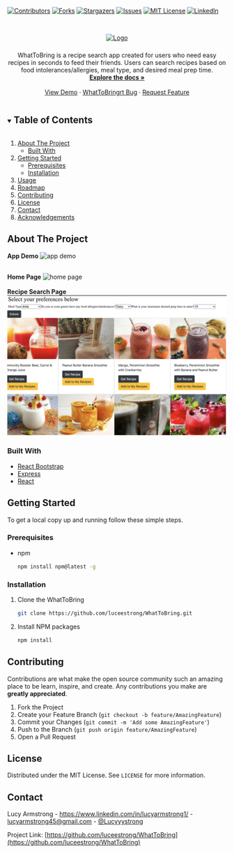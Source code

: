 [![Contributors][contributors-shield]][contributors-url]
[![Forks][forks-shield]][forks-url]
[![Stargazers][stars-shield]][stars-url]
[![Issues][issues-shield]][issues-url]
[![MIT License][license-shield]][license-url]
[![LinkedIn][linkedin-shield]][linkedin-url]



<!-- PROJECT LOGO -->
<br />
<p align="center">
  <a href="https://github.com/luceestrong/WhatToBring">
    <img src="images/logo.png" alt="Logo" width="80" height="80">
  </a>

  <h3 align="center"></h3>

  <p align="center">
    WhatToBring is a recipe search app created for users who need easy recipes in seconds to feed their friends. Users can search recipes based on food intolerances/allergies, meal type, and desired meal prep time.
    <br />
    <a href="https://github.com/luceestrong/WhatToBring"><strong>Explore the docs »</strong></a>
    <br />
    <br />
    <a href="https://github.com/luceestrong/WhatToBring">View Demo</a>
    ·
    <a href="https://github.com/luceestrong/WhatToBring/issues">WhatToBringrt Bug</a>
    ·
    <a href="https://github.com/luceestrong/WhatToBring/issues">Request Feature</a>
  </p>
</p>



<!-- TABLE OF CONTENTS -->
<details open="open">
  <summary><h2 style="display: inline-block">Table of Contents</h2></summary>
  <ol>
    <li>
      <a href="#about-the-project">About The Project</a>
      <ul>
        <li><a href="#built-with">Built With</a></li>
      </ul>
    </li>
    <li>
      <a href="#getting-started">Getting Started</a>
      <ul>
        <li><a href="#prerequisites">Prerequisites</a></li>
        <li><a href="#installation">Installation</a></li>
      </ul>
    </li>
    <li><a href="#usage">Usage</a></li>
    <li><a href="#roadmap">Roadmap</a></li>
    <li><a href="#contributing">Contributing</a></li>
    <li><a href="#license">License</a></li>
    <li><a href="#contact">Contact</a></li>
    <li><a href="#acknowledgements">Acknowledgements</a></li>
  </ol>
</details>



<!-- ABOUT THE PROJECT -->
## About The Project

**App Demo**
<img src="react-client/src/assets/gifs/SearchAppDemo.gif" alt="app demo">
<br></br>

**Home Page**
<img src="react-client/src/assets/screenshots/HomePage.png" alt="home page">
<br></br>
**Recipe Search Page**
<img src= "react-client/src/assets/screenshots/DrinkSearch.png" alt="search page">

### Built With

* [React Bootstrap](https://react-bootstrap.github.io/)
* [Express](https://expressjs.com/)
* [React](https://reactjs.org/)



<!-- GETTING STARTED -->
## Getting Started

To get a local copy up and running follow these simple steps.

### Prerequisites

* npm
  ```sh
  npm install npm@latest -g
  ```

### Installation

1. Clone the WhatToBring
   ```sh
   git clone https://github.com/luceestrong/WhatToBring.git
   ```
2. Install NPM packages
   ```sh
   npm install
   ```


<!-- CONTRIBUTING -->
## Contributing

Contributions are what make the open source community such an amazing place to be learn, inspire, and create. Any contributions you make are **greatly appreciated**.

1. Fork the Project
2. Create your Feature Branch (`git checkout -b feature/AmazingFeature`)
3. Commit your Changes (`git commit -m 'Add some AmazingFeature'`)
4. Push to the Branch (`git push origin feature/AmazingFeature`)
5. Open a Pull Request



<!-- LICENSE -->
## License

Distributed under the MIT License. See `LICENSE` for more information.

<!-- CONTACT -->
## Contact

Lucy Armstrong -  https://www.linkedin.com/in/lucyarmstrong1/ - lucyarmstrong45@gmail.com - [@Lucyyystrong](https://twitter.com/Lucyyystrong)

Project Link: [https://github.com/luceestrong/WhatToBring](https://github.com/luceestrong/WhatToBring)

<!-- MARKDOWN LINKS & IMAGES -->
<!-- https://www.markdownguide.org/basic-syntax/#reference-style-links -->
[contributors-shield]: https://img.shields.io/github/contributors/luceestrong/WhatToBring.svg?style=for-the-badge
[contributors-url]: https://github.com/luceestrong/WhatToBring/graphs/contributors
[forks-shield]: https://img.shields.io/github/forks/luceestrong/WhatToBring.svg?style=for-the-badge
[forks-url]: https://github.com/luceestrong/WhatToBring/network/members
[stars-shield]: https://img.shields.io/github/stars/luceestrong/WhatToBring.svg?style=for-the-badge
[stars-url]: https://github.com/luceestrong/WhatToBring/stargazers
[issues-shield]: https://img.shields.io/github/issues/luceestrong/WhatToBring.svg?style=for-the-badge
[issues-url]: https://github.com/luceestrong/WhatToBring/issues
[license-shield]: https://img.shields.io/github/license/luceestrong/WhatToBring.svg?style=for-the-badge
[license-url]: https://github.com/luceestrong/WhatToBring/blob/master/LICENSE.txt
[linkedin-shield]: https://img.shields.io/badge/-LinkedIn-black.svg?style=for-the-badge&logo=linkedin&colorB=555
[linkedin-url]: https://linkedin.com/in/luceestrong
